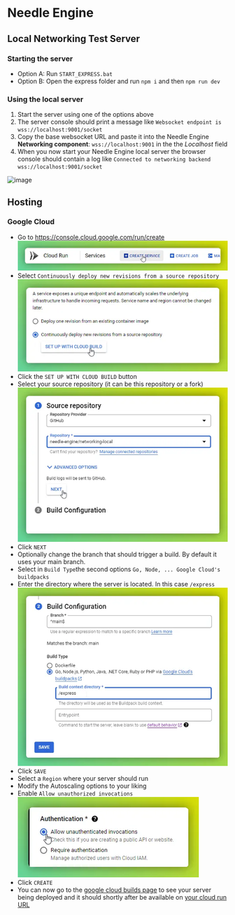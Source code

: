 # Needle Engine 
## Local Networking Test Server

### Starting the server
- Option A: Run `START_EXPRESS.bat`  
- Option B: Open the express folder and run `npm i` and then `npm run dev`

### Using the local server
1) Start the server using one of the options above
2) The server console should print a message like `Websocket endpoint is wss://localhost:9001/socket`
3) Copy the base websocket URL and paste it into the Needle Engine **Networking component**: `wss://localhost:9001` in the the *Localhost* field
4) When you now start your Needle Engine local server the browser console should contain a log like `Connected to networking backend wss://localhost:9001/socket`

![image](https://github.com/needle-engine/networking-local/assets/5083203/92a54825-4ef8-4a86-ad53-80e89e3986b7)


## Hosting

### Google Cloud

- Go to https://console.cloud.google.com/run/create  
  ![](./documentation/gcloud_01.webp)  
- Select `Continuously deploy new revisions from a source repository`  
  ![](./documentation/gcloud_02.webp)  
- Click the `SET UP WITH CLOUD BUILD` button
- Select your source repository (it can be this repository or a fork)    
  ![](./documentation/gcloud_03.webp)  
- Click `NEXT`
- Optionally change the branch that should trigger a build. By default it uses your main branch.
- Select in `Build Type`the second options `Go, Node, ... Google Cloud's buildpacks`
- Enter the directory where the server is located. In this case `/express`  
  ![](./documentation/gcloud_04.webp)
- Click `SAVE`
- Select a `Region` where your server should run
- Modify the Autoscaling options to your liking
- Enable `Allow unauthorized invocations`  
  ![](./documentation/gcloud_05.webp)
- Click `CREATE`
- You can now go to the [google cloud builds page](https://console.cloud.google.com/cloud-build/builds) to see your server being deployed and it should shortly after be available on [your cloud run URL](https://console.cloud.google.com/run)
